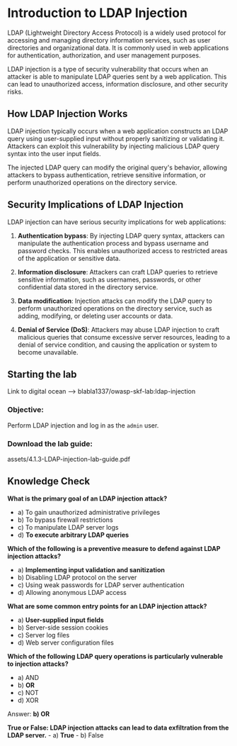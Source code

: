 # Introduction to LDAP Injection

LDAP (Lightweight Directory Access Protocol) is a widely used protocol for accessing and managing directory information services, such as user directories and organizational data. It is commonly used in web applications for authentication, authorization, and user management purposes.

LDAP injection is a type of security vulnerability that occurs when an attacker is able to manipulate LDAP queries sent by a web application. This can lead to unauthorized access, information disclosure, and other security risks.

## How LDAP Injection Works

LDAP injection typically occurs when a web application constructs an LDAP query using user-supplied input without properly sanitizing or validating it. Attackers can exploit this vulnerability by injecting malicious LDAP query syntax into the user input fields.

The injected LDAP query can modify the original query's behavior, allowing attackers to bypass authentication, retrieve sensitive information, or perform unauthorized operations on the directory service.

## Security Implications of LDAP Injection

LDAP injection can have serious security implications for web applications:

1. **Authentication bypass**: By injecting LDAP query syntax, attackers can manipulate the authentication process and bypass username and password checks. This enables unauthorized access to restricted areas of the application or sensitive data.

2. **Information disclosure**: Attackers can craft LDAP queries to retrieve sensitive information, such as usernames, passwords, or other confidential data stored in the directory service.

3. **Data modification**: Injection attacks can modify the LDAP query to perform unauthorized operations on the directory service, such as adding, modifying, or deleting user accounts or data.

4. **Denial of Service (DoS)**: Attackers may abuse LDAP injection to craft malicious queries that consume excessive server resources, leading to a denial of service condition, and causing the application or system to become unavailable.

## Starting the lab

Link to digital ocean --> blabla1337/owasp-skf-lab:ldap-injection

### Objective:

Perform LDAP injection and log in as the `admin` user.

### Download the lab guide:

assets/4.1.3-LDAP-injection-lab-guide.pdf

## Knowledge Check

**What is the primary goal of an LDAP injection attack?**
   - a) To gain unauthorized administrative privileges
   - b) To bypass firewall restrictions
   - c) To manipulate LDAP server logs
   - d) **To execute arbitrary LDAP queries**


**Which of the following is a preventive measure to defend against LDAP injection attacks?**
   - a) **Implementing input validation and sanitization**
   - b) Disabling LDAP protocol on the server
   - c) Using weak passwords for LDAP server authentication
   - d) Allowing anonymous LDAP access

**What are some common entry points for an LDAP injection attack?**
   - a) **User-supplied input fields**
   - b) Server-side session cookies
   - c) Server log files
   - d) Web server configuration files

**Which of the following LDAP query operations is particularly vulnerable to injection attacks?**
   - a) AND
   - b) **OR**
   - c) NOT
   - d) XOR

Answer: **b) OR**

**True or False: LDAP injection attacks can lead to data exfiltration from the LDAP server.**
    - a) **True**
    - b) False
